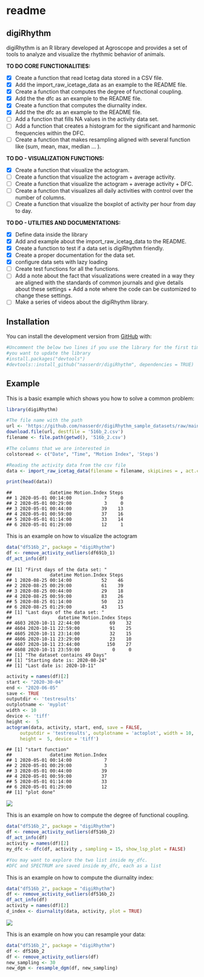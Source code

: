 readme
================

## digiRhythm

digiRhythm is an R library developed at Agroscope and provides a set of
tools to analyze and visualize the rhythmic behavior of animals.

**TO DO CORE FUNCTIONALITIES:**

-   [x] Create a function that read Icetag data stored in a CSV file.
-   [x] Add the import\_raw\_icetage\_data as an example to the README
    file.
-   [x] Create a function that computes the degree of functional
    coupling.
-   [x] Add the the dfc as an example to the README file.
-   [x] Create a function that computes the diurnality index.
-   [x] Add the the dfc as an example to the README file.
-   [ ] Add a function that fills NA values in the activity data set.
-   [ ] Add a function that creates a histogram for the significant and
    harmonic frequencies within the DFC.
-   [ ] Create a function that makes resampling aligned with several function
    like (sum, mean, max, median ... ).

**TO DO - VISUALIZATION FUNCTIONS:**

-   [x] Create a function that visualize the actogram.
-   [ ] Create a function that visualize the actogram + average
    activity.
-   [ ] Create a function that visualize the actogram + average
    activity + DFC.
-   [ ] Create a function that visualizes all daily activities with
    control over the number of columns.
-   [ ] Create a function that visualize the boxplot of activity per hour from
    day to day.

**TO DO - UTILITIES AND DOCUMENTATIONS:**

-   [x] Define data inside the library
-   [x] Add and example about the import\_raw\_icetag\_data to the
    README.
-   [x] Create a function to test if a data set is digiRhythm friendly.
-   [x] Create a proper documentation for the data set.
-   [x] configure data sets with lazy loading
-   [ ] Create test functions for all the functions.
-   [ ] Add a note about the fact that visualizations were created in a
    way they are aligned with the standards of common journals and give
    details about these settings + Add a note where the code can be
    customized to change these settings.
-   [ ] Make a series of videos about the digiRhythm library.

## Installation

You can install the development version from
[GitHub](https://github.com/) with:

``` r
#Uncomment the below two lines if you use the library for the first time of if
#you want to update the library
#install.packages("devtools")
#devtools::install_github("nasserdr/digiRhythm", dependencies = TRUE)
```

## Example

This is a basic example which shows you how to solve a common problem:

``` r
library(digiRhythm)

#The file name with the path
url <- 'https://github.com/nasserdr/digiRhythm_sample_datasets/raw/main/516b_2.csv'
download.file(url, destfile = '516b_2.csv')
filename <- file.path(getwd(), '516b_2.csv')

#The columns that we are interested in
colstoread <- c("Date", "Time", "Motion Index", 'Steps') 

#Reading the activity data from the csv file
data <- import_raw_icetag_data(filename = filename, skipLines = , act.cols.names = colstoread, sampling = 15)

print(head(data))
```

    ##              datetime Motion.Index Steps
    ## 1 2020-05-01 00:14:00            7     0
    ## 2 2020-05-01 00:29:00            3     0
    ## 3 2020-05-01 00:44:00           39    13
    ## 4 2020-05-01 00:59:00           37    16
    ## 5 2020-05-01 01:14:00           33    14
    ## 6 2020-05-01 01:29:00           12     1

This is an example on how to visualize the actogram

``` r
data("df516b_2", package = "digiRhythm")
df <- remove_activity_outliers(df691b_1)
df_act_info(df)
```

    ## [1] "First days of the data set: "
    ##              datetime Motion.Index Steps
    ## 1 2020-08-25 00:14:00           52    46
    ## 2 2020-08-25 00:29:00           61    39
    ## 3 2020-08-25 00:44:00           29    18
    ## 4 2020-08-25 00:59:00           83    26
    ## 5 2020-08-25 01:14:00           50    23
    ## 6 2020-08-25 01:29:00           43    15
    ## [1] "Last days of the data set: "
    ##                 datetime Motion.Index Steps
    ## 4603 2020-10-11 22:44:00           69    32
    ## 4604 2020-10-11 22:59:00           91    25
    ## 4605 2020-10-11 23:14:00           32    15
    ## 4606 2020-10-11 23:29:00           23    10
    ## 4607 2020-10-11 23:44:00          150    27
    ## 4608 2020-10-11 23:59:00            0     0
    ## [1] "The dataset contains 49 Days"
    ## [1] "Starting date is: 2020-08-24"
    ## [1] "Last date is: 2020-10-11"

``` r
activity = names(df)[2]
start <- "2020-30-04"
end <- "2020-06-05"
save <- TRUE
outputdir <- 'testresults'
outplotname <- 'myplot'
width <- 10
device <- 'tiff'
height <-  5
actogram(data, activity, start, end, save = FALSE,
     outputdir = 'testresults', outplotname = 'actoplot', width = 10,
     height =  5, device = 'tiff')
```

    ## [1] "start function"
    ##              datetime Motion.Index
    ## 1 2020-05-01 00:14:00            7
    ## 2 2020-05-01 00:29:00            3
    ## 3 2020-05-01 00:44:00           39
    ## 4 2020-05-01 00:59:00           37
    ## 5 2020-05-01 01:14:00           33
    ## 6 2020-05-01 01:29:00           12
    ## [1] "plot done"

![](README_files/figure-gfm/visualize-1.png)<!-- -->

This is an example on how to compute the degree of functional coupling.

``` r
data("df516b_2", package = "digiRhythm")
df <- remove_activity_outliers(df516b_2)
df_act_info(df)
activity = names(df)[2]
my_dfc <- dfc(df, activity , sampling = 15, show_lsp_plot = FALSE)

#You may want to explore the two list inside my_dfc.
#DFC and SPECTRUM are saved inside my_dfc, each as a list
```

This is an example on how to compute the diurnality index:

``` r
data("df516b_2", package = "digiRhythm")
df <- remove_activity_outliers(df516b_2)
df_act_info(df)
activity = names(df)[2]
d_index <- diurnality(data, activity, plot = TRUE)
```

![](README_files/figure-gfm/dindex_example-1.png)<!-- -->

This is an example on how you can resample your data:

``` r
data("df516b_2", package = "digiRhythm")
df <- df516b_2
df <- remove_activity_outliers(df)
new_sampling <- 30
new_dgm <- resample_dgm(df, new_sampling)
```
